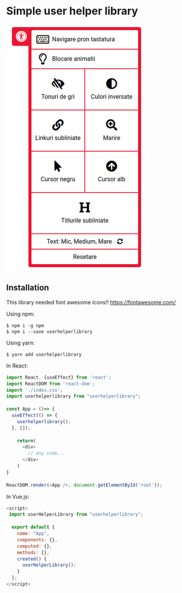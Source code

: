 # Simple user helper library

<img src="./demos/helper.png" alt="library">

## Installation

This library needed font awesome icons!!
https://fontawesome.com/

Using npm:
```shell
$ npm i -g npm
$ npm i --save userhelperlibrary
```

Using yarn: 
```shell
$ yarn add userhelperlibrary
```

In React:
```js
import React, {useEffect} from 'react';
import ReactDOM from 'react-dom';
import './index.css';
import userhelperlibrary from "userhelperlibrary";

const App = ()=> {
  useEffect(() => {
    userhelperlibrary();
  }, []);
  
    return(
      <div>
        // any code...
      </div>
    )
}

ReactDOM.render(<App />, document.getElementById('root'));
```
In Vue.js:
```js
<script>
 import userHelperLibrary from "userhelperlibrary";

  export default {
    name: "App",
    components: {},
    computed: {},
    methods: {},
    created() {
      userHelperLibrary();
    }
  };
</script>
```